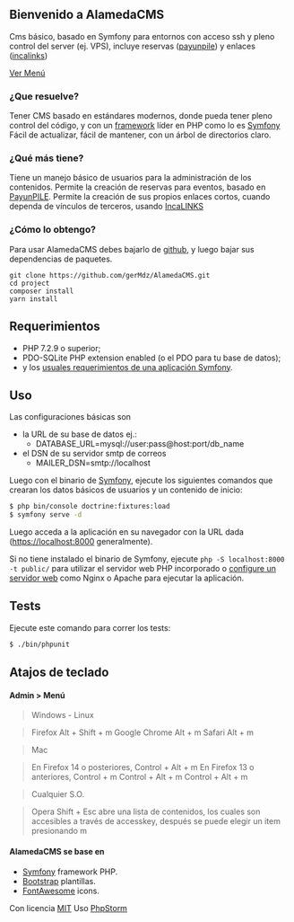 ## Bienvenido a AlamedaCMS 

Cms básico, basado en Symfony para entornos con acceso ssh y pleno control del server (ej. VPS), incluye reservas ([payunpile][6]) y enlaces ([incalinks][7])

[Ver Menú](menu.md)
### ¿Que resuelve?
Tener CMS basado en estándares modernos, donde pueda tener pleno control del código, y con un [framework][1] líder en PHP como lo es [Symfony][1]
Fácil de actualizar, fácil de mantener, con un árbol de directorios claro.

### ¿Qué más tiene?

Tiene un manejo básico de usuarios para la administración de los contenidos.
Permite la creación de reservas para eventos, basado en [PayunPILE][6].
Permite la creación de sus propios enlaces cortos, cuando dependa de vínculos de terceros, usando [IncaLINKS][7]

### ¿Cómo lo obtengo?

Para usar AlamedaCMS debes bajarlo de [github][8], y luego bajar sus dependencias de paquetes. 

```
git clone https://github.com/gerMdz/AlamedaCMS.git
cd project
composer install
yarn install 
```


Requerimientos
------------

* PHP 7.2.9 o superior;
* PDO-SQLite PHP extension enabled (o el PDO para tu base de datos);
* y los [usuales requerimientos de una aplicación Symfony][2].

Uso
-----

Las configuraciones básicas son 
* la URL de su base de datos ej.:
   * DATABASE_URL=mysql://user:pass@host:port/db_name 
* el DSN de su servidor smtp de correos
  * MAILER_DSN=smtp://localhost
     
Luego con el binario de [Symfony][4], ejecute los siguientes comandos que crearan los datos básicos de usuarios y un contenido de inicio:

```bash
$ php bin/console doctrine:fixtures:load
$ symfony serve -d
```

Luego acceda a la aplicación en su navegador con la URL dada (<https://localhost:8000> generalmente).

Si no tiene instalado el binario de Symfony, ejecute `php -S localhost:8000 -t public/`
para utilizar el servidor web PHP incorporado o [configure un servidor web][3] como Nginx o
Apache para ejecutar la aplicación.

Tests
-----

Ejecute este comando para correr los tests:

```bash
$ ./bin/phpunit
```


## Atajos de teclado

#### Admin > Menú
> Windows - Linux


>Firefox 	Alt + Shift + m
Google Chrome 	Alt + m
Safari 	Alt + m


> Mac

>En Firefox 14 o posteriores, Control + Alt + m
En Firefox 13 o anteriores, Control + m
Control + Alt + m
Control + Alt + m

> Cualquier S.O.

>Opera 	Shift + Esc abre una lista de contenidos, los cuales son accesibles a través de accesskey, después se puede elegir un item presionando m


#### AlamedaCMS se base en
- [Symfony][1] framework PHP.
- [Bootstrap](https://getbootstrap.com/) plantillas.
- [FontAwesome](https://fortawesome.github.io/Font-Awesome/) icons.

Con licencia [MIT](https://github.com/gerMdz/AlamedaCMS/blob/AlamedaCMS/LICENSE)
Uso [PhpStorm][5] 


[1]: https://symfony.com
[2]: https://symfony.com/doc/current/reference/requirements.html
[3]: https://symfony.com/doc/current/cookbook/configuration/web_server_configuration.html
[4]: https://symfony.com/download
[5]: https://jb.gg/OpenSource.
[6]: https://github.com/gerMdz/payunpile
[7]: https://germdz.github.io/incalinks/
[8]: https://github.com/gerMdz/AlamedaCMS.git
